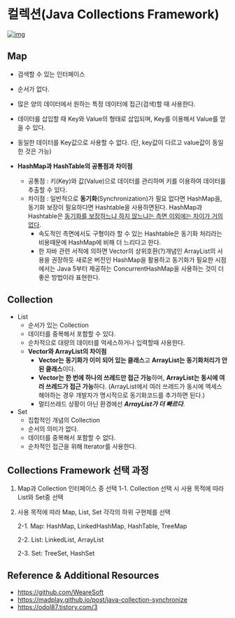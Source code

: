 # 컬렉션(Java Collections Framework)

[![img](https://madplay.github.io/img/post/2018-04-16-java-collection-synchronize-1.jpg)](https://madplay.github.io/img/post/2018-04-16-java-collection-synchronize-1.jpg)

## Map

- 검색할 수 있는 인터페이스
- 순서가 없다.
- 많은 양의 데이터에서 원하는 특정 데이터에 접근(검색)할 때 사용한다.
- 데이터를 삽입할 때 Key와 Value의 형태로 삽입되며, Key를 이용해서 Value를 얻을 수 있다.
- 동일한 데이터를 Key값으로 사용할 수 없다. (단, key값이 다르고 value값이 동일한 것은 가능)

- **HashMap과 HashTable의 공통점과 차이점**
  - 공통점 : 키(Key)와 값(Value)으로 데이터를 관리하며 키를 이용하여 데이터를 추출할 수 있다.
  - 차이점 :  일반적으로 **동기화**(Synchronization)가 필요 없다면 HashMap을, 동기화 보장이 필요하다면 Hashtable을 사용하면된다. HashMap과 Hashtable은 <u>동기화를 보장하느냐 하지 않느냐는 측면 이외에는 차이가 거의 없다</u>.
    - 속도적인 측면에서도 구형이라 할 수 있는 Hashtable은 동기화 처리라는 비용때문에 HashMap에 비해 더 느리다고 한다.
    - 한 자바 관련 서적에 의하면 Vector의 상위호환(?)개념인 ArrayList의 사용을 권장하듯 새로운 버전인 HashMap을 활용하고 동기화가 필요한 시점에서는 Java 5부터 제공하는 ConcurrentHashMap을 사용하는 것이 더 좋은 방법이라 표현한다.



## Collection

- List
  - 순서가 있는 Collection
  - 데이터를 중복해서 포함할 수 있다.
  - 순차적으로 대량의 데이터를 억세스하거나 입력할때 사용한다.
  - **Vector와 ArrayList의 차이점**
    - **Vector는 동기화가 이미 되어 있는 클래스**고 **ArrayList는 동기화처리가 안된 클래스**이다.
    - **Vector는 한 번에 하나의 쓰레드만 접근 가능**하며, **ArrayList는 동시에 여러 쓰레드가 접근 가능**하다. (ArrayList에서 여러 쓰레드가 동시에 엑세스 해야하는 경우 개발자가 명시적으로 동기화코드를 추가하면 된다.)
    - 멀티쓰레드 상황이 아닌 환경에선 ***ArrayList가 더 빠르다***.
- Set
  - 집합적인 개념의 Collection
  - 순서의 의미가 없다.
  - 데이터를 중복해서 포함할 수 없다.
  - 순차적인 접근을 위해 Iterator를 사용한다.



## Collections Framework 선택 과정

1. Map과 Collection 인터페이스 중 선택 1-1. Collection 선택 시 사용 목적에 따라 List와 Set중 선택

2. 사용 목적에 따라 Map, List, Set 각각의 하위 구현체를 선택 

   2-1. Map: HashMap, LinkedHashMap, HashTable, TreeMap

   2-2. List: LinkedList, ArrayList

   2-3. Set: TreeSet, HashSet



## Reference & Additional Resources

* https://github.com/WeareSoft
* https://madplay.github.io/post/java-collection-synchronize
* https://odol87.tistory.com/3 